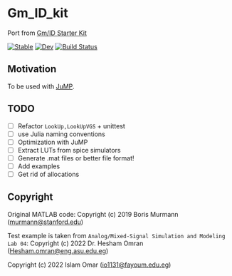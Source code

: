 # Gm_ID_kit

Port from [Gm/ID Starter Kit](https://web.stanford.edu/~murmann/gmid)

[![Stable](https://img.shields.io/badge/docs-stable-blue.svg)](https://Islam0mar.github.io/Gm_ID_kit.jl/stable/)
[![Dev](https://img.shields.io/badge/docs-dev-blue.svg)](https://Islam0mar.github.io/Gm_ID_kit.jl/dev/)
[![Build Status](https://github.com/Islam0mar/Gm_ID_kit.jl/actions/workflows/CI.yml/badge.svg?branch=main)](https://github.com/Islam0mar/Gm_ID_kit.jl/actions/workflows/CI.yml?query=branch%3Amain)

## Motivation

To be used with [JuMP](https://github.com/jump-dev/JuMP.jl).

## TODO
 - [ ] Refactor `LookUp,LookUpVGS` + unittest
 - [ ] use Julia naming conventions
 - [ ] Optimization with JuMP
 - [ ] Extract LUTs from spice simulators
 - [ ] Generate .mat files or better file format!
 - [ ] Add examples
 - [ ] Get rid of allocations

## Copyright
Original MATLAB code: Copyright (c) 2019 Boris Murmann (murmann@stanford.edu)

Test example is taken from `Analog/Mixed-Signal Simulation and Modeling` `Lab 04`: Copyright (c) 2022 Dr. Hesham Omran (Hesham.omran@eng.asu.edu.eg) 

Copyright (c) 2022 Islam Omar (io1131@fayoum.edu.eg)
